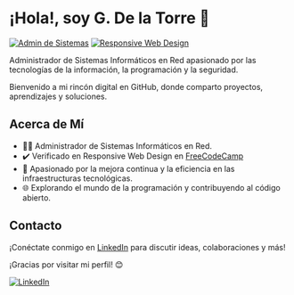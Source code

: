 # ¡Hola!, soy G. De la Torre 👋
[![Admin de Sistemas](https://img.shields.io/badge/Admin%20de%20Sistemas-IT-blue)](enlace_a_tu_perfil_o_proyecto)
[![Responsive Web Design](https://img.shields.io/badge/Responsive%20Web%20Design-IT-blue)](enlace_a_tu_perfil_o_proyecto)


Administrador de Sistemas Informáticos en Red apasionado por las tecnologías de la información, la programación y la seguridad.  

  
Bienvenido a mi rincón digital en GitHub, donde comparto proyectos, aprendizajes y soluciones.

## Acerca de Mí

- 👨‍💻 Administrador de Sistemas Informáticos en Red.
- ✔️ Verificado en Responsive Web Design en [FreeCodeCamp](https://www.freecodecamp.org/G-dlT)
- 🚀 Apasionado por la mejora continua y la eficiencia en las infraestructuras tecnológicas.
- 🌐 Explorando el mundo de la programación y contribuyendo al código abierto.

## Contacto

¡Conéctate conmigo en [LinkedIn](https://es.linkedin.com/in/guillermo-j-de-la-torre-aguilera-2b521b253?trk=people-guest_people_search-card) para discutir ideas, colaboraciones y más!  

¡Gracias por visitar mi perfil! 😊


[![LinkedIn](https://img.shields.io/badge/LinkedIn-Guillermo%20J.%20de%20la%20Torre-blue)](https://es.linkedin.com/in/guillermo-j-de-la-torre-aguilera-2b521b253)

<!--
**G-dlT/G-dlT** is a ✨ _special_ ✨ repository because its `README.md` (this file) appears on your GitHub profile.

Here are some ideas to get you started:

- 🔭 I’m currently working on ...
- 🌱 I’m currently learning ...
- 👯 I’m looking to collaborate on ...
- 🤔 I’m looking for help with ...
- 💬 Ask me about ...
- 📫 How to reach me: ...
- 😄 Pronouns: ...
- ⚡ Fun fact: ...
-->
